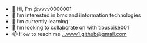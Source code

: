 - 👋 Hi, I’m @vvvv0000001
- 👀 I’m interested in bmx and iinformation technologies
- 🌱 I’m currently learning 
- 💞️ I’m looking to collaborate on with tibuspike001
- 📫 How to reach me ...vvvv1.github@gmail.com

<!---
vvvv0000001/vvvv0000001 is a ✨ special ✨ repository because its `README.md` (this file) appears on your GitHub profile.
You can click the Preview link to take a look at your changes.
--->
